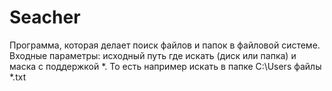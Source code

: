 # Seacher
Программа, которая делает поиск файлов и папок в файловой системе. Входные параметры: исходный путь где искать (диск или папка) и маска с поддержкой *. То есть например искать в папке C:\Users файлы *.txt
